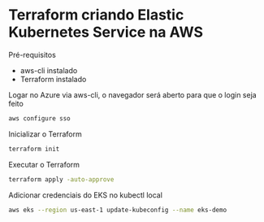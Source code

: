 # Terraform criando Elastic Kubernetes Service na AWS

Pré-requisitos

- aws-cli instalado
- Terraform instalado

Logar no Azure via aws-cli, o navegador será aberto para que o login seja feito

```sh
aws configure sso
```

Inicializar o Terraform

```sh
terraform init
```

Executar o Terraform

```sh
terraform apply -auto-approve
```

Adicionar credenciais do EKS no kubectl local

```sh
aws eks --region us-east-1 update-kubeconfig --name eks-demo
```
